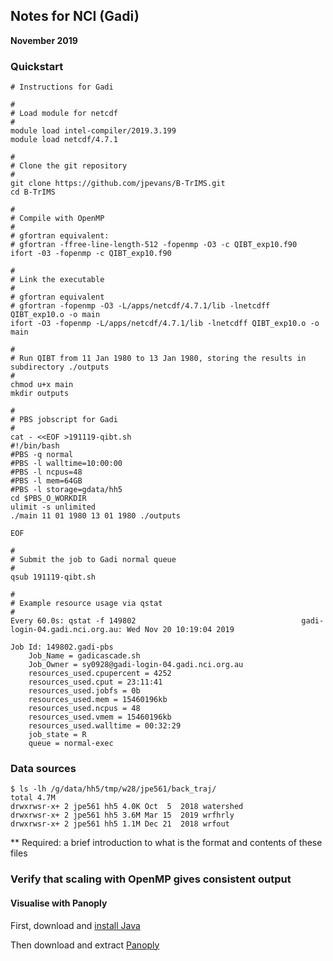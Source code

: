 ## Notes for NCI (Gadi)
**November 2019**
### Quickstart
```
# Instructions for Gadi

#
# Load module for netcdf
#
module load intel-compiler/2019.3.199
module load netcdf/4.7.1

#
# Clone the git repository
#
git clone https://github.com/jpevans/B-TrIMS.git
cd B-TrIMS

#
# Compile with OpenMP
#
# gfortran equivalent:
# gfortran -ffree-line-length-512 -fopenmp -O3 -c QIBT_exp10.f90
ifort -03 -fopenmp -c QIBT_exp10.f90

#
# Link the executable
#
# gfortran equivalent
# gfortran -fopenmp -O3 -L/apps/netcdf/4.7.1/lib -lnetcdff QIBT_exp10.o -o main
ifort -O3 -fopenmp -L/apps/netcdf/4.7.1/lib -lnetcdff QIBT_exp10.o -o main

#
# Run QIBT from 11 Jan 1980 to 13 Jan 1980, storing the results in subdirectory ./outputs
#
chmod u+x main
mkdir outputs

#
# PBS jobscript for Gadi
#
cat - <<EOF >191119-qibt.sh
#!/bin/bash
#PBS -q normal
#PBS -l walltime=10:00:00
#PBS -l ncpus=48
#PBS -l mem=64GB
#PBS -l storage=gdata/hh5 
cd $PBS_O_WORKDIR
ulimit -s unlimited
./main 11 01 1980 13 01 1980 ./outputs

EOF

#
# Submit the job to Gadi normal queue
#
qsub 191119-qibt.sh

#
# Example resource usage via qstat
#
Every 60.0s: qstat -f 149802                                     gadi-login-04.gadi.nci.org.au: Wed Nov 20 10:19:04 2019

Job Id: 149802.gadi-pbs
    Job_Name = gadicascade.sh
    Job_Owner = sy0928@gadi-login-04.gadi.nci.org.au
    resources_used.cpupercent = 4252
    resources_used.cput = 23:11:41
    resources_used.jobfs = 0b
    resources_used.mem = 15460196kb
    resources_used.ncpus = 48
    resources_used.vmem = 15460196kb
    resources_used.walltime = 00:32:29
    job_state = R
    queue = normal-exec
```
### Data sources
```
$ ls -lh /g/data/hh5/tmp/w28/jpe561/back_traj/
total 4.7M
drwxrwsr-x+ 2 jpe561 hh5 4.0K Oct  5  2018 watershed
drwxrwsr-x+ 2 jpe561 hh5 3.6M Mar 15  2019 wrfhrly
drwxrwsr-x+ 2 jpe561 hh5 1.1M Dec 21  2018 wrfout
```

** Required: a brief introduction to what is the format and contents of these files

### Verify that scaling with OpenMP gives consistent output
#### Visualise with Panoply
First, download and [install Java](https://www.java.com)

Then download and extract [Panoply](https://www.giss.nasa.gov/tools/panoply/download)
